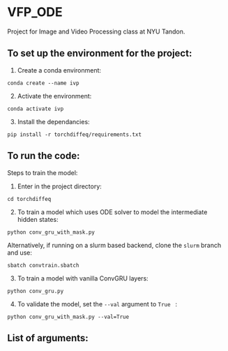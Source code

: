 # VFP_ODE

Project for Image and Video Processing class at NYU Tandon. 


## To set up the environment for the project: 

1. Create a conda environment:
```
conda create --name ivp 
```

2. Activate the environment: 
```
conda activate ivp
```

3. Install the dependancies:
```
pip install -r torchdiffeq/requirements.txt
```


## To run the code: 

Steps to train the model:

1. Enter in the project directory: 
```
cd torchdiffeq
```

2. To train a model which uses ODE solver to model the intermediate hidden states:
```
python conv_gru_with_mask.py
```
Alternatively, if running on a slurm based backend, clone the `slurm` branch and use: 
```
sbatch convtrain.sbatch
```

3. To train a model with vanilla ConvGRU layers:
```
python conv_gru.py
```

4. To validate the model, set the `--val` argument to `True ` :
```
python conv_gru_with_mask.py --val=True
```

## List of arguments: 




